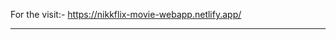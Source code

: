 For the visit:-
    https://nikkflix-movie-webapp.netlify.app/


------------------------------------------------------------------------------------


